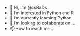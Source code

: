 - 👋 Hi, I’m @csBaDs
- 👀 I’m interested in Python and R
- 🌱 I’m currently learning Python
- 💞️ I’m looking to collaborate on ...
- 📫 How to reach me ...

<!---
csBaDs/csBaDs is a ✨ special ✨ repository because its `README.md` (this file) appears on your GitHub profile.
You can click the Preview link to take a look at your changes.
--->
